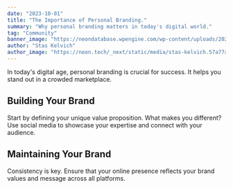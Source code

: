 ```yaml
---
date: "2023-10-01"
title: "The Importance of Personal Branding."
summary: "Why personal branding matters in today's digital world."
tag: "Community"
banner_image: "https://neondatabase.wpengine.com/wp-content/uploads/2024/11/neon-IP-allowlist.png"
author: "Stas Kelvich"
author_image: "https://neon.tech/_next/static/media/stas-kelvich.57a77a57.jpg"
---
```


In today's digital age, personal branding is crucial for success. It helps you stand out in a crowded marketplace.

## Building Your Brand

Start by defining your unique value proposition. What makes you different? Use social media to showcase your expertise and connect with your audience.

## Maintaining Your Brand

Consistency is key. Ensure that your online presence reflects your brand values and message across all platforms. 